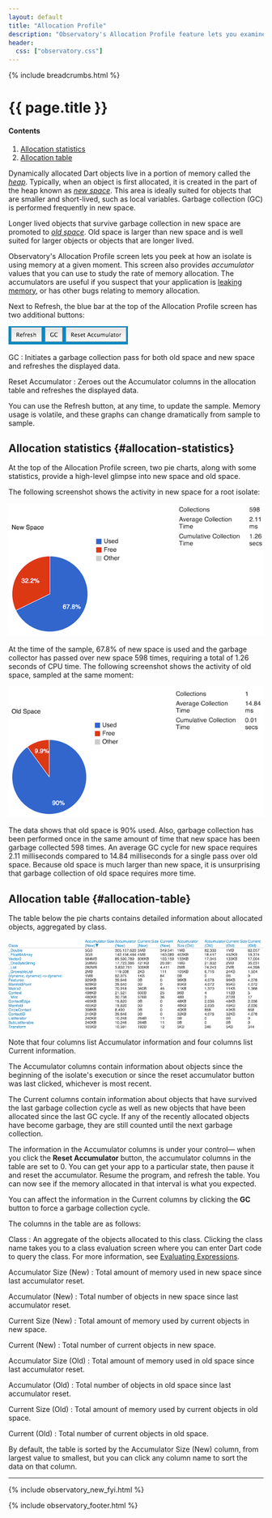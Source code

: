 ```yaml
---
layout: default
title: "Allocation Profile"
description: "Observatory's Allocation Profile feature lets you examine memory use in old space and new space in your Dart application."
header:
  css: ["observatory.css"]
---
```


{% include breadcrumbs.html %}

# {{ page.title }}

<h4>Contents</h4>
<ol class="toc">
  <li> <a href="#allocation-statistics">Allocation statistics</a> </li>
  <li> <a href="#allocation-table">Allocation table</a> </li>
</ol>

Dynamically allocated Dart objects live in a portion of memory
called the [_heap_](glossary.html#heap). Typically, when an object
is first allocated, it is created in the part of the heap known as 
[_new space_](glossary.html#new-space). This area is ideally suited
for objects that are smaller and short-lived, such as local variables.
Garbage collection (GC) is performed frequently in new space.

Longer lived objects that survive garbage collection in new space are 
promoted to [_old space_](glossary.html#old-space). Old space is larger
than new space and is well suited for larger objects or objects that
are longer lived.

Observatory's Allocation Profile screen lets you peek at how an
isolate is using memory at a given moment.  This screen also provides
_accumulator_ values that you can use to study the rate of memory allocation.
The accumulators are useful if you suspect that your application is
[leaking memory](glossary.html#memory-leak), or has other bugs
relating to memory allocation.

Next to Refresh, the blue bar at the top of the
Allocation Profile screen has two additional buttons:

<img src="images/AccumulatorButtons.png" alt="Buttons specific to the Accumulator Profile screen">

GC
: Initiates a garbage collection pass for both old space and new space
  and refreshes the displayed data.

Reset Accumulator
: Zeroes out the Accumulator columns in the allocation table and
  refreshes the displayed data.

You can use the Refresh button,
at any time, to update the sample. Memory usage is volatile,
and these graphs can change dramatically from sample to sample.

## Allocation statistics {#allocation-statistics}

At the top of the Allocation Profile screen, two pie charts, along with some
statistics, provide a high-level glimpse into new space and old space.

The following screenshot shows the activity in new space for a root isolate:

<img src="images/NewSpacePieChart.png" alt="Pie chart showing usage of new space">

At the time of the sample, 67.8% of new space is used and the garbage collector
has passed over new space 598 times, requiring a total of 1.26 seconds of
CPU time. The following screenshot shows the activity of old space,
sampled at the same moment:

<img src="images/OldSpacePieChart.png" alt="Pie chart showing usage of old space">

The data shows that old space is 90% used. Also, garbage collection
has been performed once in the same amount of time that new space
has been garbage collected 598 times. An average GC cycle for new space
requires 2.11 milliseconds compared to 14.84 milliseconds for a
single pass over old space.
Because old space is much larger than new space, it is unsurprising that 
garbage collection of old space requires more time.

## Allocation table {#allocation-table}

The table below the pie charts contains detailed information about
allocated objects, aggregated by class.

<img src="images/AllocatedMemoryList.png" alt="List of objects allocated and in old space">

Note that four columns list Accumulator information and 
four columns list Current information.

The Accumulator columns contain information about objects since
the beginning of the isolate's execution or since the reset accumulator
button was last clicked, whichever is most recent.

The Current columns contain information about objects that
have survived the last garbage collection cycle as well as new objects that
have been allocated since the last GC cycle. If any of the recently
allocated objects have become garbage, they are still counted until
the next garbage collection.

The information in the Accumulator columns is under your control&mdash;
when you click the **Reset Accumulator** button, the
accumulator columns in the table are set to 0. You can get your app
to a particular state, then pause it and reset the accumulator.
Resume the program, and refresh the table. You can now see if the
memory allocated in that interval is what you expected.

You can affect the information in the Current columns by
clicking the **GC** button to force a garbage collection cycle.

The columns in the table are as follows:

Class
: An aggregate of the objects allocated to this class.
  Clicking the class name takes you to a class evaluation
  screen where you can enter Dart code to query the class.
  For more information, see [Evaluating Expressions](evaluate.html).

Accumulator Size (New)
: Total amount of memory used in new space since last accumulator reset.

Accumulator (New)
: Total number of objects in new space since last accumulator reset.

Current Size (New)
: Total amount of memory used by current objects in new space.

Current (New)
: Total number of current objects in new space.

Accumulator Size (Old)
: Total amount of memory used in old space since last accumulator reset.

Accumulator (Old)
: Total number of objects in old space since last accumulator reset.

Current Size (Old)
: Total amount of memory used by current objects in old space.

Current (Old)
: Total number of current objects in old space.

By default, the table is sorted by the Accumulator Size (New) column,
from largest value to smallest,
but you can click any column name to sort the data on that column.

---

{% include observatory_new_fyi.html %}

{% include observatory_footer.html %}

